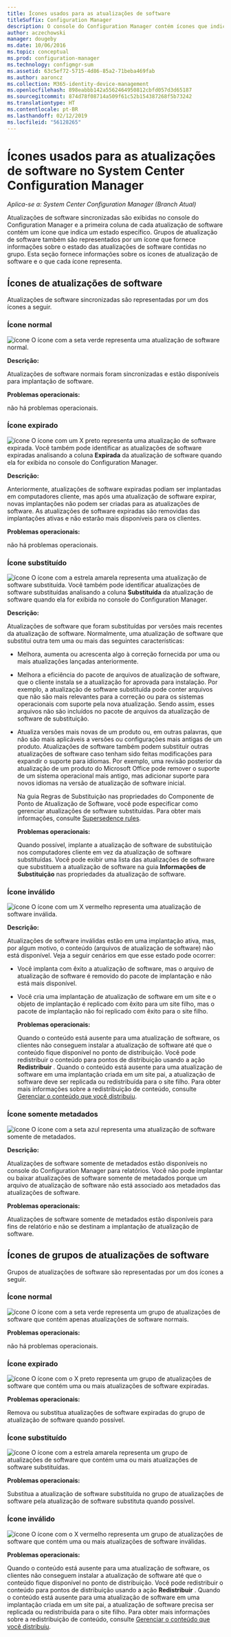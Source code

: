 ```yaml
---
title: Ícones usados para as atualizações de software
titleSuffix: Configuration Manager
description: O console do Configuration Manager contém ícones que indicam um estado para o grupo de atualização de software ou atualização sincronizada.
author: aczechowski
manager: dougeby
ms.date: 10/06/2016
ms.topic: conceptual
ms.prod: configuration-manager
ms.technology: configmgr-sum
ms.assetid: 63c5ef72-5715-4d86-85a2-71beba469fab
ms.author: aaroncz
ms.collection: M365-identity-device-management
ms.openlocfilehash: 898eabbb142a5562464950812cbfd057d3d65187
ms.sourcegitcommit: 874d78f08714a509f61c52b154387268f5b73242
ms.translationtype: HT
ms.contentlocale: pt-BR
ms.lasthandoff: 02/12/2019
ms.locfileid: "56128265"
---
```

# <a name="icons-used-for-software-updates-in-system-center-configuration-manager"></a>Ícones usados para as atualizações de software no System Center Configuration Manager

*Aplica-se a: System Center Configuration Manager (Branch Atual)*

Atualizações de software sincronizadas são exibidas no console do Configuration Manager e a primeira coluna de cada atualização de software contém um ícone que indica um estado específico. Grupos de atualização de software também são representados por um ícone que fornece informações sobre o estado das atualizações de software contidas no grupo. Esta seção fornece informações sobre os ícones de atualização de software e o que cada ícone representa.  

## <a name="icons-for-software-updates"></a>Ícones de atualizações de software  
 Atualizações de software sincronizadas são representadas por um dos ícones a seguir.  

### <a name="normal-icon"></a>Ícone normal  
 ![ícone](../media/Normal.jpg "Ícone normal") O ícone com a seta verde representa uma atualização de software normal.  

 **Descrição:**  

 Atualizações de software normais foram sincronizadas e estão disponíveis para implantação de software.  

 **Problemas operacionais:**  

 não há problemas operacionais.  

### <a name="expired-icon"></a>Ícone expirado  
 ![ícone](../media/Expired.jpg "Ícone expirado") O ícone com um X preto representa uma atualização de software expirada. Você também pode identificar as atualizações de software expiradas analisando a coluna **Expirada** da atualização de software quando ela for exibida no console do Configuration Manager.  

 **Descrição:**  

 Anteriormente, atualizações de software expiradas podiam ser implantadas em computadores cliente, mas após uma atualização de software expirar, novas implantações não podem ser criadas para as atualizações de software. As atualizações de software expiradas são removidas das implantações ativas e não estarão mais disponíveis para os clientes.  

 **Problemas operacionais:**  

 não há problemas operacionais.

### <a name="superseded-icon"></a>Ícone substituído  
 ![ícone](../media/Superseded.jpg "Ícone substituído") O ícone com a estrela amarela representa uma atualização de software substituída. Você também pode identificar atualizações de software substituídas analisando a coluna **Substituída** da atualização de software quando ela for exibida no console do Configuration Manager.  

 **Descrição:**  

 Atualizações de software que foram substituídas por versões mais recentes da atualização de software. Normalmente, uma atualização de software que substitui outra tem uma ou mais das seguintes características:  

- Melhora, aumenta ou acrescenta algo à correção fornecida por uma ou mais atualizações lançadas anteriormente.  

- Melhora a eficiência do pacote de arquivos de atualização de software, que o cliente instala se a atualização for aprovada para instalação. Por exemplo, a atualização de software substituída pode conter arquivos que não são mais relevantes para a correção ou para os sistemas operacionais com suporte pela nova atualização. Sendo assim, esses arquivos não são incluídos no pacote de arquivos da atualização de software de substituição.  

- Atualiza versões mais novas de um produto ou, em outras palavras, que não são mais aplicáveis a versões ou configurações mais antigas de um produto. Atualizações de software também podem substituir outras atualizações de software caso tenham sido feitas modificações para expandir o suporte para idiomas. Por exemplo, uma revisão posterior da atualização de um produto do Microsoft Office pode remover o suporte de um sistema operacional mais antigo, mas adicionar suporte para novos idiomas na versão de atualização de software inicial.  

  Na guia Regras de Substituição nas propriedades do Componente de Ponto de Atualização de Software, você pode especificar como gerenciar atualizações de software substituídas. Para obter mais informações, consulte [Supersedence rules](../plan-design/plan-for-software-updates.md#BKMK_SupersedenceRules).  

  **Problemas operacionais:**  

  Quando possível, implante a atualização de software de substituição nos computadores cliente em vez da atualização de software substituídas. Você pode exibir uma lista das atualizações de software que substituem a atualização de software na guia **Informações de Substituição** nas propriedades da atualização de software.  

### <a name="invalid-icon"></a>Ícone inválido  
 ![ícone](../media/Invalid.jpg "Ícone inválido") O ícone com um X vermelho representa uma atualização de software inválida.  

 **Descrição:**  

 Atualizações de software inválidas estão em uma implantação ativa, mas, por algum motivo, o conteúdo (arquivos de atualização de software) não está disponível. Veja a seguir cenários em que esse estado pode ocorrer:  

- Você implanta com êxito a atualização de software, mas o arquivo de atualização de software é removido do pacote de implantação e não está mais disponível.  

- Você cria uma implantação de atualização de software em um site e o objeto de implantação é replicado com êxito para um site filho, mas o pacote de implantação não foi replicado com êxito para o site filho.  

  **Problemas operacionais:**  

  Quando o conteúdo está ausente para uma atualização de software, os clientes não conseguem instalar a atualização de software até que o conteúdo fique disponível no ponto de distribuição. Você pode redistribuir o conteúdo para pontos de distribuição usando a ação **Redistribuir** . Quando o conteúdo está ausente para uma atualização de software em uma implantação criada em um site pai, a atualização de software deve ser replicada ou redistribuída para o site filho. Para obter mais informações sobre a redistribuição de conteúdo, consulte [Gerenciar o conteúdo que você distribuiu](../../core/servers/deploy/configure/deploy-and-manage-content.md#bkmk_manage).  

### <a name="metadata-only-icon"></a>Ícone somente metadados
 ![ícone](../media/MetadataOnly.png "Ícone somente metadados") O ícone com a seta azul representa uma atualização de software somente de metadados.

 **Descrição:**  

 Atualizações de software somente de metadados estão disponíveis no console do Configuration Manager para relatórios. Você não pode implantar ou baixar atualizações de software somente de metadados porque um arquivo de atualização de software não está associado aos metadados das atualizações de software.  

 **Problemas operacionais:**  

 Atualizações de software somente de metadados estão disponíveis para fins de relatório e não se destinam a implantação de atualização de software.  

## <a name="icons-for-software-update-groups"></a>Ícones de grupos de atualizações de software  
 Grupos de atualizações de software são representadas por um dos ícones a seguir.  

### <a name="normal-icon"></a>Ícone normal  
 ![ícone](../media/Normal.jpg "Ícone normal") O ícone com a seta verde representa um grupo de atualizações de software que contém apenas atualizações de software normais.  

 **Problemas operacionais:**  

 não há problemas operacionais.  

### <a name="expired-icon"></a>Ícone expirado  
 ![ícone](../media/Expired.jpg "Ícone expirado") O ícone com o X preto representa um grupo de atualizações de software que contém uma ou mais atualizações de software expiradas.  

 **Problemas operacionais:**  

 Remova ou substitua atualizações de software expiradas do grupo de atualização de software quando possível.  

### <a name="superseded-icon"></a>Ícone substituído  
 ![ícone](../media/Superseded.jpg "Ícone substituído") O ícone com a estrela amarela representa um grupo de atualizações de software que contém uma ou mais atualizações de software substituídas.  

 **Problemas operacionais:**  

 Substitua a atualização de software substituída no grupo de atualizações de software pela atualização de software substituta quando possível.  

### <a name="invalid-icon"></a>Ícone inválido  
 ![ícone](../media/Invalid.jpg "Ícone inválido") O ícone com o X vermelho representa um grupo de atualizações de software que contém uma ou mais atualizações de software inválidas.  

 **Problemas operacionais:**  

 Quando o conteúdo está ausente para uma atualização de software, os clientes não conseguem instalar a atualização de software até que o conteúdo fique disponível no ponto de distribuição. Você pode redistribuir o conteúdo para pontos de distribuição usando a ação **Redistribuir** . Quando o conteúdo está ausente para uma atualização de software em uma implantação criada em um site pai, a atualização de software precisa ser replicada ou redistribuída para o site filho. Para obter mais informações sobre a redistribuição de conteúdo, consulte [Gerenciar o conteúdo que você distribuiu](../../core/servers/deploy/configure/deploy-and-manage-content.md#bkmk_manage).  
